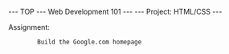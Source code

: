 --- TOP --- Web Development 101 ---
--- Project: HTML/CSS ---

Assignment:

            Build the Google.com homepage
